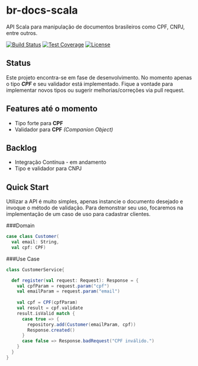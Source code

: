# br-docs-scala

API Scala para manipulação de documentos brasileiros como CPF, CNPJ, entre outros.

[![Build Status](https://secure.travis-ci.org/sandokandias/br-docs-scala.png?branch=master)](http://travis-ci.org/sandokandias/br-docs-scala?branch=master)
[![Test Coverage](http://codecov.io/github/sandokandias/br-docs-scala/coverage.svg?branch=master)](http://codecov.io/github/sandokandias/br-docs-scala?branch=master)
[![License](http://img.shields.io/badge/license-CC0%201.0-blue.svg)](https://creativecommons.org/publicdomain/zero/1.0/legalcode)


## Status

Este projeto encontra-se em fase de desenvolvimento. No momento apenas o tipo ***CPF*** e seu validador está implementado.
Fique a vontade para implementar novos tipos ou sugerir melhorias/correções via pull request.

## Features até o momento

* Tipo forte para **CPF**
* Validador para **CPF** *(Companion Object)*

## Backlog

* Integração Contínua - em andamento
* Tipo e validador para CNPJ

## <a name="quick-start">Quick Start</a>

Utilizar a API é muito simples, apenas instancie o documento desejado e invoque o método de validação.
Para demonstrar seu uso, focaremos na implementação de um caso de uso para cadastrar clientes.

###Domain

```Scala
case class Customer(
  val email: String,
  val cpf: CPF)
```

###Use Case

```Scala
class CustomerService{

  def register(val request: Request): Response = {
    val cpfParam = request.param("cpf")
    val emailParam = request.param("email")
    
    val cpf = CPF(cpfParam)
    val result = cpf.validate 
    result.isValid match {
      case true => {
        repository.add(Customer(emailParam, cpf))
        Response.created()
      }
      case false => Response.badRequest("CPF inválido.")
    }
  }
}
```
